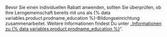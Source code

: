 Bevor Sie einen individuellen Rabatt anwenden, sollten Sie überprüfen, ob Ihre Lerngemeinschaft bereits mit uns als {% data variables.product.prodname_education %}-Bildungseinrichtung zusammenarbeitet. Weitere Informationen findest Du unter „[Informationen zu {% data variables.product.prodname_education %}](https://education.github.com/partners/schools)“.
